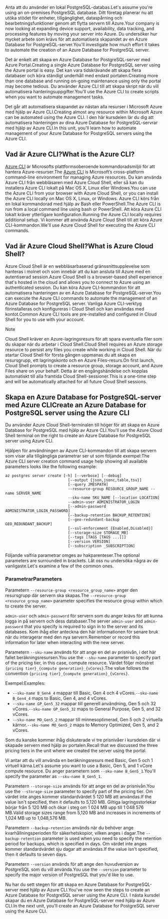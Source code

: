 <span data-ttu-id="dc6d9-101">Anta att du använder en lokal PostgreSQL-databas.</span><span class="sxs-lookup"><span data-stu-id="dc6d9-101">Let's assume you're using an on-premises PostgreSQL database.</span></span> <span data-ttu-id="dc6d9-102">Ditt företag planerar nu att utöka stödet för enheter, tillgänglighet, dataspårning och bearbetningsfunktioner genom att flytta servern till Azure.</span><span class="sxs-lookup"><span data-stu-id="dc6d9-102">Your company is now looking at expanding device support, availability, data tracking, and processing features by moving your server into Azure.</span></span> <span data-ttu-id="dc6d9-103">Du undersöker hur mycket arbete som krävs för att automatisera skapandet av en Azure Database for PostgreSQL-server.</span><span class="sxs-lookup"><span data-stu-id="dc6d9-103">You'll investigate how much effort it takes to automate the creation of an Azure Database for PostgreSQL server.</span></span>

<span data-ttu-id="dc6d9-104">Det är enkelt att skapa en Azure Database for PostgreSQL-server med Azure Portal.</span><span class="sxs-lookup"><span data-stu-id="dc6d9-104">Creating a single Azure Database for PostgreSQL server using the Azure portal is easy.</span></span> <span data-ttu-id="dc6d9-105">Det kan vara tidskrävande att skapa flera databaser och köra ständigt underhåll med endast portalen.</span><span class="sxs-lookup"><span data-stu-id="dc6d9-105">Creating more than one database and running on-going maintenance using only the portal may become tedious.</span></span> <span data-ttu-id="dc6d9-106">Du använder Azure CLI till att skapa skript när du vill automatisera hanteringsuppgifter.</span><span class="sxs-lookup"><span data-stu-id="dc6d9-106">You'll use the Azure CLI to create scripts when you want to automate management tasks.</span></span>

<span data-ttu-id="dc6d9-107">Det går att automatisera skapandet av nästan alla resurser i Microsoft Azure med hjälp av Azure CLI.</span><span class="sxs-lookup"><span data-stu-id="dc6d9-107">Creating almost any resource within Microsoft Azure can be automated using the Azure CLI.</span></span> <span data-ttu-id="dc6d9-108">I den här kursdelen lär du dig att automatisera hanteringen av dina Azure Database for PostgreSQL-servrar med hjälp av Azure CLI.</span><span class="sxs-lookup"><span data-stu-id="dc6d9-108">In this unit, you'll learn how to automate management of your Azure Database for PostgreSQL servers using the Azure CLI.</span></span>

## <a name="what-is-the-azure-cli"></a><span data-ttu-id="dc6d9-109">Vad är Azure CLI?</span><span class="sxs-lookup"><span data-stu-id="dc6d9-109">What is the Azure CLI?</span></span>

<span data-ttu-id="dc6d9-110">[Azure CLI](https://docs.microsoft.com/cli/azure/) är Microsofts plattformsoberoende kommandoradsmiljö för att hantera Azure-resurser.</span><span class="sxs-lookup"><span data-stu-id="dc6d9-110">The [Azure CLI](https://docs.microsoft.com/cli/azure/) is Microsoft’s cross-platform command-line environment for managing Azure resources.</span></span> <span data-ttu-id="dc6d9-111">Du kan använda Azure CLI från webbläsaren med Azure Cloud Shell, eller så kan du installera Azure CLI lokalt på Mac OS X, Linux eller Windows.</span><span class="sxs-lookup"><span data-stu-id="dc6d9-111">You can use the Azure CLI from your browser with Azure Cloud Shell, or you can install the Azure CLI locally on Mac OS X, Linux, or Windows.</span></span> <span data-ttu-id="dc6d9-112">Azure CLI körs från en lokal kommandorad med hjälp av Bash eller PowerShell.</span><span class="sxs-lookup"><span data-stu-id="dc6d9-112">The Azure CLI is run from a local command line using bash or PowerShell.</span></span> <span data-ttu-id="dc6d9-113">Att köra Azure CLI lokalt kräver ytterligare konfiguration.</span><span class="sxs-lookup"><span data-stu-id="dc6d9-113">Running the Azure CLI locally requires additional setup.</span></span> <span data-ttu-id="dc6d9-114">Vi kommer att använda Azure Cloud Shell till att köra Azure CLI-kommandon.</span><span class="sxs-lookup"><span data-stu-id="dc6d9-114">We'll use Azure Cloud Shell for executing the Azure CLI commands.</span></span>

## <a name="what-is-azure-cloud-shell"></a><span data-ttu-id="dc6d9-115">Vad är Azure Cloud Shell?</span><span class="sxs-lookup"><span data-stu-id="dc6d9-115">What is Azure Cloud Shell?</span></span>

<span data-ttu-id="dc6d9-116">Azure Cloud Shell är en webbläsarbaserad gränssnittsupplevelse som hanteras i molnet och som innebär att du kan ansluta till Azure med en autentiserad session.</span><span class="sxs-lookup"><span data-stu-id="dc6d9-116">Azure Cloud Shell is a browser-based shell experience that's hosted in the cloud and allows you to connect to Azure using an authenticated session.</span></span> <span data-ttu-id="dc6d9-117">Du kan köra Azure CLI-kommandon för att automatisera hanteringen av en Azure Database for PostgreSQL-server.</span><span class="sxs-lookup"><span data-stu-id="dc6d9-117">You can execute the Azure CLI commands to automate the management of an Azure Database for PostgreSQL server.</span></span> <span data-ttu-id="dc6d9-118">Vanliga Azure CLI-verktyg förinstalleras och konfigureras i Cloud Shell och kan användas med kontot.</span><span class="sxs-lookup"><span data-stu-id="dc6d9-118">Common Azure CLI tools are pre-installed and configured in Cloud Shell for you to use with your account.</span></span>

> [!NOTE]
> <span data-ttu-id="dc6d9-119">Cloud Shell kräver en Azure-lagringsresurs för att spara eventuella filer som du skapar när du arbetar i Cloud Shell.</span><span class="sxs-lookup"><span data-stu-id="dc6d9-119">Cloud Shell requires an Azure storage resource to persist any files you create while working in Cloud Shell.</span></span> <span data-ttu-id="dc6d9-120">När du startar Cloud Shell för första gången uppmanas du att skapa en resursgrupp, ett lagringskonto och en Azure Files-resurs.</span><span class="sxs-lookup"><span data-stu-id="dc6d9-120">On first launch, Cloud Shell prompts to create a resource group, storage account, and Azure Files share on your behalf.</span></span> <span data-ttu-id="dc6d9-121">Detta är en engångshändelse och kopplas automatiskt till alla framtida Cloud Shell-sessioner.</span><span class="sxs-lookup"><span data-stu-id="dc6d9-121">This is a one-time step and will be automatically attached for all future Cloud Shell sessions.</span></span>

## <a name="create-an-azure-database-for-postgresql-server-using-the-azure-cli"></a><span data-ttu-id="dc6d9-122">Skapa en Azure Database for PostgreSQL-server med Azure CLI</span><span class="sxs-lookup"><span data-stu-id="dc6d9-122">Create an Azure Database for PostgreSQL server using the Azure CLI</span></span>

<span data-ttu-id="dc6d9-123">Du använder Azure Cloud Shell-terminalen till höger för att skapa en Azure Database for PostgreSQL med hjälp av Azure CLI.</span><span class="sxs-lookup"><span data-stu-id="dc6d9-123">You'll use the Azure Cloud Shell terminal on the right to create an Azure Database for PostgreSQL server using Azure CLI.</span></span>

<span data-ttu-id="dc6d9-124">Hjälpen för användningen av Azure CLI-kommandon till att skapa servern som visar alla tillgängliga parametrar ser ut som följande exempel:</span><span class="sxs-lookup"><span data-stu-id="dc6d9-124">The Azure CLI server creation command usage help showing all available parameters looks like the following example:</span></span>

```azurecli
az postgres server create [-h] [--verbose] [--debug]
                            [--output {json,jsonc,table,tsv}]
                            [--query JMESPATH]
                            --resource-group RESOURCE_GROUP_NAME --name SERVER_NAME
                            --sku-name SKU_NAME [--location LOCATION]
                            --admin-user ADMINISTRATOR_LOGIN
                            [--admin-password ADMINISTRATOR_LOGIN_PASSWORD]
                            [--backup-retention BACKUP_RETENTION]
                            [--geo-redundant-backup GEO_REDUNDANT_BACKUP]
                            [--ssl-enforcement {Enabled,Disabled}]
                            [--storage-size STORAGE_MB]
                            [--tags [TAGS [TAGS ...]]]
                            [--version VERSION]
                            [--subscription _SUBSCRIPTION]

```

<span data-ttu-id="dc6d9-125">Följande valfria parametrar omges av hakparenteser.</span><span class="sxs-lookup"><span data-stu-id="dc6d9-125">The optional parameters are surrounded in brackets.</span></span> <span data-ttu-id="dc6d9-126">Låt oss nu undersöka några av de vanligaste.</span><span class="sxs-lookup"><span data-stu-id="dc6d9-126">Let's examine a few of the common ones.</span></span>

### <a name="parameters"></a><span data-ttu-id="dc6d9-127">Parametrar</span><span class="sxs-lookup"><span data-stu-id="dc6d9-127">Parameters</span></span>

<span data-ttu-id="dc6d9-128">Parametern `--resource-group <resource_group_name>` anger den resursgrupp där servern ska skapas.</span><span class="sxs-lookup"><span data-stu-id="dc6d9-128">The `--resource-group <resource_group_name>` parameter specifies the resource group within which to create the server.</span></span>

<span data-ttu-id="dc6d9-129">`admin-user` och `admin-password` för servern som du anger krävs för att kunna logga in på servern och dess databaser.</span><span class="sxs-lookup"><span data-stu-id="dc6d9-129">The server `admin-user` and `admin-password` that you specify is required to sign in to the server and its databases.</span></span> <span data-ttu-id="dc6d9-130">Kom ihåg eller anteckna den här informationen för senare bruk när du interagerar med den nya servern.</span><span class="sxs-lookup"><span data-stu-id="dc6d9-130">Remember or record this information for later when interacting with the new server.</span></span>

<span data-ttu-id="dc6d9-131">Parametern `--sku-name` används för att ange en del av prisnivån, i det här fallet beräkningsresursen.</span><span class="sxs-lookup"><span data-stu-id="dc6d9-131">You use the `--sku-name` parameter to specify part of the pricing tier, in this case, compute resource.</span></span> <span data-ttu-id="dc6d9-132">Värdet följer mönstret `{pricing tier}_{compute generation}_{vCores}`.</span><span class="sxs-lookup"><span data-stu-id="dc6d9-132">The value follows the convention `{pricing tier}_{compute generation}_{vCores}`.</span></span>

<span data-ttu-id="dc6d9-133">Exempel:</span><span class="sxs-lookup"><span data-stu-id="dc6d9-133">Examples:</span></span>

- <span data-ttu-id="dc6d9-134">`--sku-name B_Gen4_4` mappar till Basic, Gen 4 och 4 vCores.</span><span class="sxs-lookup"><span data-stu-id="dc6d9-134">`--sku-name B_Gen4_4` maps to Basic, Gen 4, and 4 vCores.</span></span>
- <span data-ttu-id="dc6d9-135">`--sku-name GP_Gen5_32` mappar till generell användning, Gen 5 och 32 vCores.</span><span class="sxs-lookup"><span data-stu-id="dc6d9-135">`--sku-name GP_Gen5_32` maps to General Purpose, Gen 5, and 32 vCores.</span></span>
- <span data-ttu-id="dc6d9-136">`--sku-name MO_Gen5_2` mappar till minnesoptimerad, Gen 5 och 2 virtuella kärnor.</span><span class="sxs-lookup"><span data-stu-id="dc6d9-136">`--sku-name MO_Gen5_2` maps to Memory Optimized, Gen 5, and 2 vCores.</span></span>

<span data-ttu-id="dc6d9-137">Som du kanske kommer ihåg diskuterade vi tre prisnivåer i kursdelen där vi skapade servern med hjälp av portalen.</span><span class="sxs-lookup"><span data-stu-id="dc6d9-137">Recall that we discussed the three pricing tiers in the unit where we created the server using the portal.</span></span>

<span data-ttu-id="dc6d9-138">Vi antar att du vill använda en beräkningsresurs med Basic, Gen 5 och 1 virtuell kärna.</span><span class="sxs-lookup"><span data-stu-id="dc6d9-138">Let's assume you want to use a Basic, Gen 5, and 1 vCore compute resource.</span></span> <span data-ttu-id="dc6d9-139">Du anger parametern som `--sku-name B_Gen5_1`.</span><span class="sxs-lookup"><span data-stu-id="dc6d9-139">You'll specify the parameter as `--sku-name B_Gen5_1`.</span></span>

<span data-ttu-id="dc6d9-140">Parametern `--storage-size` används för att ange en del av prisnivån.</span><span class="sxs-lookup"><span data-stu-id="dc6d9-140">You use the `--storage-size` parameter to specify part of the pricing tier.</span></span> <span data-ttu-id="dc6d9-141">Om värdet inte anges kommer standardvärdet 5 120 MB att användas.</span><span class="sxs-lookup"><span data-stu-id="dc6d9-141">If the value isn't specified, then it defaults to 5,120 MB.</span></span> <span data-ttu-id="dc6d9-142">Giltiga lagringsstorlekar börjar från 5 120 MB och ökar i steg om 1 024 MB upp till 1 048 576 MB.</span><span class="sxs-lookup"><span data-stu-id="dc6d9-142">Valid storage sizes range from 5,120 MB and increases in increments of 1,024 MB up to 1,048,576 MB.</span></span>

<span data-ttu-id="dc6d9-143">Parametern `--backup-retention` används när du behöver ange kvarhållningsperioden för säkerhetskopior, vilken anges i dagar.</span><span class="sxs-lookup"><span data-stu-id="dc6d9-143">The `--backup-retention` parameter is used when you need to specify the retention period for backups, which is specified in days.</span></span> <span data-ttu-id="dc6d9-144">Om värdet inte anges kommer standardvärdet sju dagar att användas.</span><span class="sxs-lookup"><span data-stu-id="dc6d9-144">If the value isn't specified, then it defaults to seven days.</span></span>

<span data-ttu-id="dc6d9-145">Parametern `--version` används för att ange den huvudversion av PostgreSQL som du vill använda.</span><span class="sxs-lookup"><span data-stu-id="dc6d9-145">You use the `--version` parameter to specify the major version of PostgreSQL that you'd like to use.</span></span>

<span data-ttu-id="dc6d9-146">Nu har du sett stegen för att skapa en Azure Database for PostgreSQL-server med hjälp av Azure CLI.</span><span class="sxs-lookup"><span data-stu-id="dc6d9-146">You've now seen the steps to create an Azure Database for PostgreSQL server using the Azure CLI.</span></span> <span data-ttu-id="dc6d9-147">I nästa kursdel skapar du en Azure Database for PostgreSQL-server med hjälp av Azure CLI.</span><span class="sxs-lookup"><span data-stu-id="dc6d9-147">In the next unit, you'll create an Azure Database for PostgreSQL server using the Azure CLI.</span></span>